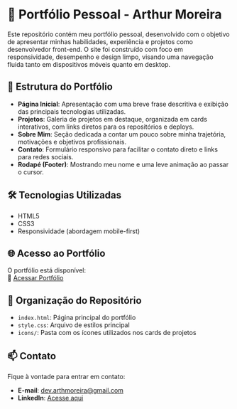 # 💼 Portfólio Pessoal - Arthur Moreira

Este repositório contém meu portfólio pessoal, desenvolvido com o objetivo de apresentar minhas habilidades, experiência e projetos como desenvolvedor front-end. O site foi construído com foco em responsividade, desempenho e design limpo, visando uma navegação fluida tanto em dispositivos móveis quanto em desktop.

## 🧩 Estrutura do Portfólio

- **Página Inicial**: Apresentação com uma breve frase descritiva e exibição das principais tecnologias utilizadas.
- **Projetos**: Galeria de projetos em destaque, organizada em cards interativos, com links diretos para os repositórios e deploys.
- **Sobre Mim**: Seção dedicada a contar um pouco sobre minha trajetória, motivações e objetivos profissionais.
- **Contato**: Formulário responsivo para facilitar o contato direto e links para redes sociais.
- **Rodapé (Footer)**: Mostrando meu nome e uma leve animação ao passar o cursor.

## 🛠 Tecnologias Utilizadas

- HTML5  
- CSS3  
- Responsividade (abordagem mobile-first)  

## 🌐 Acesso ao Portfólio

O portfólio está disponível:  
🔗 [Acessar Portfólio](https://meu-portfolio-eight-sand.vercel.app/)

## 📁 Organização do Repositório

- `index.html`: Página principal do portfólio  
- `style.css`: Arquivo de estilos principal   
- `icons/`: Pasta com os ícones utilizados nos cards de projetos  

## 📫 Contato

Fique à vontade para entrar em contato:

- **E-mail**: dev.arthmoreira@gmail.com
- **LinkedIn**: [Acesse aqui](https://www.linkedin.com/in/thurmoreira)  
